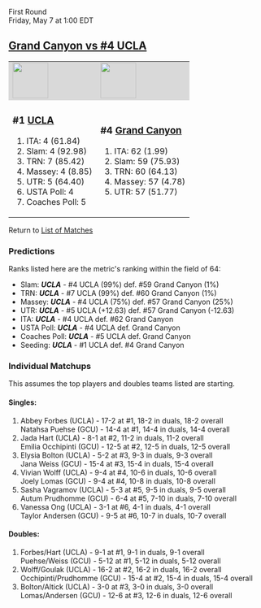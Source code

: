 First Round  
Friday, May 7 at 1:00 EDT
## [Grand Canyon vs #4 UCLA](https://www.ncaa.com/game/5833662) 

<table>  
<tr style="background-color: #d9d9d9 !important"><td><a href="../index.md"><a href="../index.md"><img src="https://www.ncaa.com/sites/default/files/images/logos/schools/u/ucla.70.png" width="70" height="70" /></a></a></td><td><a href="../index.md"><a href="../index.md"><img src="https://www.ncaa.com/sites/default/files/images/logos/schools/g/grand-canyon.70.png" width="70" height="70" /></a></a></td></tr>
<tr><td>  

<h3>#1 <a href="../index.md">UCLA</a></h3>  

<ol>  
<li>ITA: 4 (61.84)</li>  
<li>Slam: 4 (92.98)</li>  
<li>TRN: 7 (85.42)</li>  
<li>Massey: 4 (8.85)</li>  
<li>UTR: 5 (64.40)</li>  
<li>USTA Poll: 4</li>  
<li>Coaches Poll: 5</li>  
</ol>  

</td><td>  

<h3>#4 <a href="../index.md">Grand Canyon</a></h3>  

<ol>  
<li>ITA: 62 (1.99)</li>  
<li>Slam: 59 (75.93)</li>  
<li>TRN: 60 (64.13)</li>  
<li>Massey: 57 (4.78)</li>  
<li>UTR: 57 (51.77)</li>  
</ol>  

</td></tr></table>  

Return to [List of Matches](../index.md)  

### Predictions  

Ranks listed here are the metric's ranking within the field of 64:  
- Slam: ***UCLA*** - #4 UCLA (99%) def. #59 Grand Canyon (1%)  
- TRN: ***UCLA*** - #7 UCLA (99%) def. #60 Grand Canyon (1%)  
- Massey: ***UCLA*** - #4 UCLA (75%) def. #57 Grand Canyon (25%)  
- UTR: ***UCLA*** - #5 UCLA (+12.63) def. #57 Grand Canyon (-12.63)  
- ITA: ***UCLA*** - #4 UCLA def. #62 Grand Canyon  
- USTA Poll: ***UCLA*** - #4 UCLA def. Grand Canyon  
- Coaches Poll: ***UCLA*** - #5 UCLA def. Grand Canyon  
- Seeding: ***UCLA*** - #1 UCLA def. #4 Grand Canyon  

### Individual Matchups  

This assumes the top players and doubles teams listed are starting.  

#### Singles:  
1. Abbey Forbes (UCLA) - 17-2 at #1, 18-2 in duals, 18-2 overall  
   Natahsa Puehse (GCU) - 14-4 at #1, 14-4 in duals, 14-4 overall
2. Jada Hart (UCLA) - 8-1 at #2, 11-2 in duals, 11-2 overall  
   Emilia Occhipinti (GCU) - 12-5 at #2, 12-5 in duals, 12-5 overall
3. Elysia Bolton (UCLA) - 5-2 at #3, 9-3 in duals, 9-3 overall  
   Jana Weiss (GCU) - 15-4 at #3, 15-4 in duals, 15-4 overall
4. Vivian Wolff (UCLA) - 9-4 at #4, 10-6 in duals, 10-6 overall  
   Joely Lomas (GCU) - 9-4 at #4, 10-8 in duals, 10-8 overall
5. Sasha Vagramov (UCLA) - 5-3 at #5, 9-5 in duals, 9-5 overall  
   Autum Prudhomme (GCU) - 6-4 at #5, 7-10 in duals, 7-10 overall
6. Vanessa Ong (UCLA) - 3-1 at #6, 4-1 in duals, 4-1 overall  
   Taylor Andersen (GCU) - 9-5 at #6, 10-7 in duals, 10-7 overall

#### Doubles:  
1. Forbes/Hart (UCLA) - 9-1 at #1, 9-1 in duals, 9-1 overall  
   Puehse/Weiss (GCU) - 5-12 at #1, 5-12 in duals, 5-12 overall
2. Wolff/Goulak (UCLA) - 16-2 at #2, 16-2 in duals, 16-2 overall  
   Occhipinti/Prudhomme (GCU) - 15-4 at #2, 15-4 in duals, 15-4 overall
3. Bolton/Altick (UCLA) - 3-0 at #3, 3-0 in duals, 3-0 overall  
   Lomas/Andersen (GCU) - 12-6 at #3, 12-6 in duals, 12-6 overall